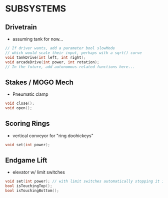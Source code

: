 # SUBSYSTEMS

## Drivetrain
- assuming tank for now...
```c
// If driver wants, add a parameter bool slowMode
// which would scale their input, perhaps with a sqrt() curve
void tankDrive(int left, int right);
void arcadeDrive(int power, int rotation);
// In the future, add autonomous-related functions here...
```

## Stakes / MOGO Mech
- Pneumatic clamp
```c
void close();
void open();
```

## Scoring Rings
- vertical conveyor for "ring doohickeys"
```c
void set(int power);
```

## Endgame Lift
- elevator w/ limit switches
```c
void set(int power); // with limit switches automatically stopping it if hit
bool isTouchingTop();
bool isTouchingBottom();
```